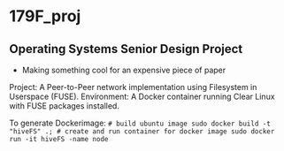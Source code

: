 # 179F_proj
## Operating Systems Senior Design Project
- Making something cool for an expensive piece of paper

Project: A Peer-to-Peer network implementation using Filesystem in Userspace (FUSE).
Environment: A Docker container running Clear Linux with FUSE packages installed.

To generate Dockerimage:
    ```
    # build ubuntu image
    sudo docker build -t "hiveFS" .;
    # create and run container for docker image
    sudo docker run -it hiveFS -name node
    ```
